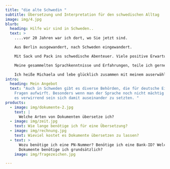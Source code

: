 ```yaml
---
title: "die alte Schwedin "
subtitle: Übersetzung und Interpretation für den schwedischen Alltag
image: img/4.jpg
blurb:
  heading: Hilfe wir sind in Schweden..
  text: >
    ....vor 20 Jahren war ich dort, wo Sie jetzt sind. 

    Aus Berlin ausgewandert, nach Schweden eingewandert. 

    Mit Sack und Pack ins schwedische Abenteuer. Viele positive Erwartungen und keine Sprachkenntnisse im Gepäck.

    Meine gesammelten Sprachkenntnisse und Erfahrungen, teile ich gerne mit Ihnen.

    Ich heiße Michaela und lebe glücklich zusammen mit meinem auserwählten “Vikinger” im schönen Småland.
intro:
  heading: Mein Angebot
  text: "Auch in Schweden gibt es diverse Behörden, die für deutsche Einwanderer
    Fragen aufwirft. Besonders wenn man der Sprache noch nicht mächtig ist, kann
    es verwirrend sein sich damit auseinander zu setzten. "
products:
  - image: img/dokumente-2.jpg
    text: |
      Welche Arten von Dokumenten übersetze ich?
  - image: img/zeit.jpg
    text: Wie lange benötige ich für eine Übersetzung?
  - image: img/rechnung.jpg
    text: Wieviel kostet es Dokumente übersetzen zu lassen?
  - text: >
      Wozu benötige ich eine PN-Nummer? Benötige ich eine Bank-ID? Welche
      Dokumente benötige ich grundsätzlich?
    image: img/fragezeichen.jpg

---
```

